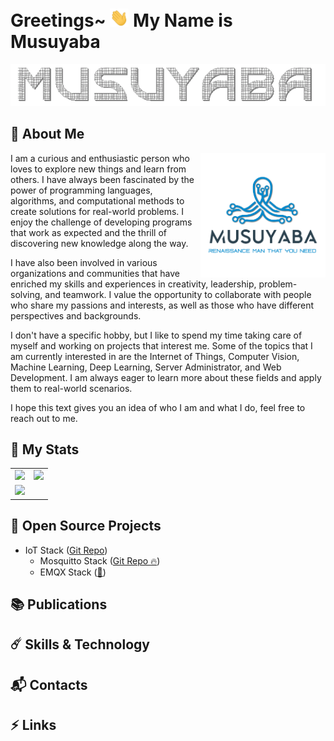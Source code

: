 # Greetings~ <img width="30px" src="documentation/gif/hi.gif"> My Name is Musuyaba

<div align="center">

![Musuyaba Animation](documentation/animation/textanim-Adc02.gif)

</div>

## :octopus: About Me

<img align='right' src='documentation/images/musuyaba-logo.png' width='200"'>

I am a curious and enthusiastic person who loves to explore new things and learn from others. I have always been fascinated by the power of programming languages, algorithms, and computational methods to create solutions for real-world problems. I enjoy the challenge of developing programs that work as expected and the thrill of discovering new knowledge along the way.

I have also been involved in various organizations and communities that have enriched my skills and experiences in creativity, leadership, problem-solving, and teamwork. I value the opportunity to collaborate with people who share my passions and interests, as well as those who have different perspectives and backgrounds.

I don't have a specific hobby, but I like to spend my time taking care of myself and working on projects that interest me. Some of the topics that I am currently interested in are the Internet of Things, Computer Vision, Machine Learning, Deep Learning, Server Administrator, and Web Development. I am always eager to learn more about these fields and apply them to real-world scenarios.

I hope this text gives you an idea of who I am and what I do, feel free to reach out to me.

## :flags: My Stats

<div align="center">

<table>
  <tr>
    <td><img src="https://github-readme-stats.vercel.app/api/top-langs/?username=Musuyaba&layout=compact&theme=aura"></td>
    <td><img height=120px src="https://github.r2v.ch/codewars?user=Musuyaba&stroke=white&theme=nightowl&hide_clan=true">
    </td>
  </tr>
  <tr>
    <td colspan="2"><img src="https://github-readme-stats.vercel.app/api/wakatime?username=musuyaba&layout=compact&theme=aura"></td>
  </tr>
</table>
</div>

## :carousel_horse: Open Source Projects

- IoT Stack ([Git Repo](https://github.com/Musuyaba/iot-stack))
  - Mosquitto Stack ([Git Repo :fire:](https://github.com/Musuyaba/mosquitto-stack))
  - EMQX Stack ([:hammer:](https://github.com/Musuyaba))

## :books: Publications

## :comet: Skills & Technology

## :mailbox_with_mail: Contacts

## :zap: Links
